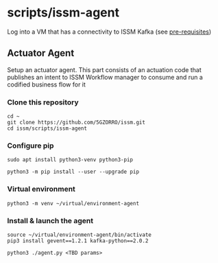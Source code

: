 # scripts/issm-agent

Log into a VM that has a connectivity to ISSM Kafka (see [pre-requisites](https://github.com/5GZORRO/issm#pre-requisites))

## Actuator Agent

Setup an actuator agent. This part consists of an actuation code that publishes an intent to ISSM Workflow manager to consume and run a codified business flow for it

### Clone this repository

```
cd ~
git clone https://github.com/5GZORRO/issm.git
cd issm/scripts/issm-agent
```

### Configure pip

```
sudo apt install python3-venv python3-pip
```

```
python3 -m pip install --user --upgrade pip
```

### Virtual environment

```
python3 -m venv ~/virtual/environment-agent
```

### Install & launch the agent

```
source ~/virtual/environment-agent/bin/activate
pip3 install gevent==1.2.1 kafka-python==2.0.2
```

```
python3 ./agent.py <TBD params>
```
